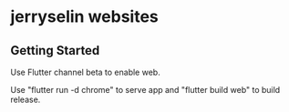 # jerryselin websites


## Getting Started

Use Flutter channel beta to enable web.

Use "flutter run -d chrome" to serve app and "flutter build web" to build release.